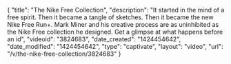 {
    "title": "The Nike Free Collection",
    "description": "It started in the mind of a free spirit. Then it became a tangle of sketches. Then it became the new Nike Free Run+. Mark Miner and his creative process are as uninhibited as the Nike Free collection he designed. Get a glimpse at what happens before an id",
    "videoid": "3824683",
    "date_created": "1424454642",
    "date_modified": "1424454642",
    "type": "captivate",
    "layout": "video",
    "url": "\/v\/the-nike-free-collection\/3824683"
}